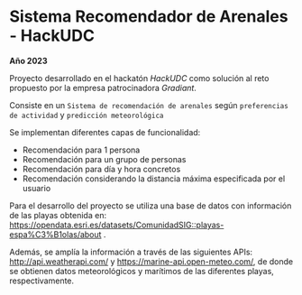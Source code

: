 # Sistema Recomendador de Arenales - HackUDC

**Año 2023**

Proyecto desarrollado en el hackatón *HackUDC* como solución al reto propuesto por la empresa patrocinadora *Gradiant*. 

Consiste en un `Sistema de recomendación de arenales` según `preferencias de actividad` y `predicción meteorológica`

Se implementan diferentes capas de funcionalidad: 
  
  * Recomendación para 1 persona
  * Recomendación para un grupo de personas
  * Recomendación para día y hora concretos
  * Recomendación considerando la distancia máxima especificada por el usuario
  
Para el desarrollo del proyecto se utiliza una base de datos con información de las playas obtenida en: https://opendata.esri.es/datasets/ComunidadSIG::playas-espa%C3%B1olas/about .

Además, se amplía la información a través de las siguientes APIs: http://api.weatherapi.com/ y https://marine-api.open-meteo.com/, de donde se obtienen datos meteorológicos y marítimos de las diferentes playas, respectivamente.
